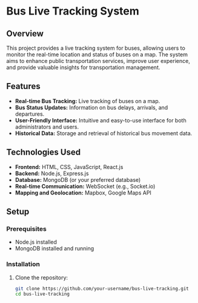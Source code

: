 # Bus Live Tracking System

## Overview

This project provides a live tracking system for buses, allowing users to monitor the real-time location and status of buses on a map. The system aims to enhance public transportation services, improve user experience, and provide valuable insights for transportation management.

## Features

- **Real-time Bus Tracking:** Live tracking of buses on a map.
- **Bus Status Updates:** Information on bus delays, arrivals, and departures.
- **User-Friendly Interface:** Intuitive and easy-to-use interface for both administrators and users.
- **Historical Data:** Storage and retrieval of historical bus movement data.

## Technologies Used

- **Frontend:** HTML, CSS, JavaScript, React.js
- **Backend:** Node.js, Express.js
- **Database:** MongoDB (or your preferred database)
- **Real-time Communication:** WebSocket (e.g., Socket.io)
- **Mapping and Geolocation:** Mapbox, Google Maps API

## Setup

### Prerequisites

- Node.js installed
- MongoDB installed and running

### Installation

1. Clone the repository:

   ```bash
   git clone https://github.com/your-username/bus-live-tracking.git
   cd bus-live-tracking


